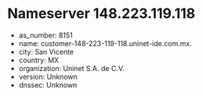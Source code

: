 # Nameserver 148.223.119.118

* as_number: 8151
* name: customer-148-223-119-118.uninet-ide.com.mx.
* city: San Vicente
* country: MX
* organization: Uninet S.A. de C.V.
* version: Unknown
* dnssec: Unknown
